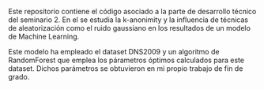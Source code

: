 Este repositorio contiene el código asociado a la parte de desarrollo técnico del seminario 2. En el se estudia la k-anonimity 
y la influencia de técnicas de aleatorización como el ruido gaussiano en los resultados de un modelo de Machine Learning. 

Este modelo ha empleado el dataset DNS2009 y un algoritmo de RandomForest que emplea los párametros óptimos calculados para este dataset.
Dichos parámetros se obtuvieron en mi propio trabajo de fin de grado. 
